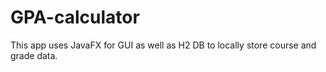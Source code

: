 # GPA-calculator
This app uses JavaFX for GUI as well as H2 DB to locally store course and grade data.
